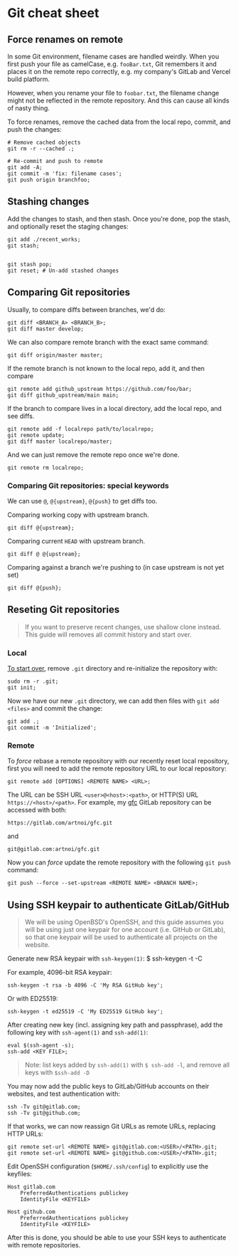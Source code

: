 # Git cheat sheet

## Force renames on remote

In some Git environment, filename cases are handled weirdly.
When you first push your file as camelCase, e.g. `fooBar.txt`,
Git remembers it and places it on the remote repo correctly,
e.g. my company's GitLab and Vercel build platform.

However, when you rename your file to `foobar.txt`, the filename
change might not be reflected in the remote repository. And this
can cause all kinds of nasty thing.

To force renames, remove the cached data from the local repo,
commit, and push the changes:

```shell
# Remove cached objects
git rm -r --cached .;

# Re-commit and push to remote
git add -A;
git commit -m 'fix: filename cases';
git push origin branchfoo;
```

## Stashing changes

Add the changes to stash, and then stash. Once you're done, pop the stash, and optionally reset the staging changes:

```shell
git add ./recent_works;
git stash;


git stash pop;
git reset; # Un-add stashed changes
```

## Comparing Git repositories

Usually, to compare diffs between branches, we'd do:

```shell
git diff <BRANCH_A> <BRANCH_B>;
git diff master develop;
```

We can also compare remote branch with the exact same command:

```shell
git diff origin/master master;
```

If the remote branch is not known to the local repo, add it, and then compare

```shell
git remote add github_upstream https://github.com/foo/bar;
git diff github_upstream/main main;
```

If the branch to compare lives in a local directory, add the local repo, and see diffs.

```shell
git remote add -f localrepo path/to/localrepo;
git remote update;
git diff master localrepo/master;
```

And we can just remove the remote repo once we're done.

```shell
git remote rm localrepo;
```

### Comparing Git repositories: special keywords

We can use `@`, `@{upstream}`, `@{push}` to get diffs too.

Comparing working copy with upstream branch.

```shell
git diff @{upstream};
```

Comparing current `HEAD` with upstream branch.

```shell
git diff @ @{upstream};
```

Comparing against a branch we're pushing to (in case upstream is not yet set)

```shell
git diff @{push};
```

## Reseting Git repositories

> If you want to preserve recent changes, use shallow clone instead. This guide will removes all commit history and start over.

### Local

[To start over](https://stackoverflow.com/a/2006252), remove `.git` directory and re-initialize the repository with:

```shell
sudo rm -r .git;
git init;
```

Now we have our new `.git` directory, we can add then files with `git add <files>` and commit the change:

```shell
git add .;
git commit -m 'Initialized';
```

### Remote

To _force_ rebase a remote repository with our recently reset local repository, first you will need to add the remote repository URL to our local repository:

```shell
git remote add [OPTIONS] <REMOTE NAME> <URL>;
```

The URL can be SSH URL `<user>@<host>:<path>`, or HTTP(S) URL `https://<host>/<path>`. For example, my [gfc](https://gitlab.com/artnoi/gfc.git) GitLab repository can be accessed with both:

```
https://gitlab.com/artnoi/gfc.git
```

and

```
git@gitlab.com:artnoi/gfc.git
```

Now you can _force_ update the remote repository with the following `git push` command:

```shell
git push --force --set-upstream <REMOTE NAME> <BRANCH NAME>;
```

## Using SSH keypair to authenticate GitLab/GitHub

> We will be using OpenBSD's OpenSSH, and this guide assumes you will be using just one keypair for one account (i.e. GitHub or GitLab), so that one keypair will be used to authenticate all projects on the website.

Generate new RSA keypair with `ssh-keygen(1)`:
$ ssh-keygen -t <TYPE> -C <COMMENT>

For example, 4096-bit RSA keypair:

```shell
ssh-keygen -t rsa -b 4096 -C 'My RSA GitHub key';
```

Or with ED25519:

```shell
ssh-keygen -t ed25519 -C 'My ED25519 GitHub key';
```

After creating new key (incl. assigning key path and passphrase), add the following key with `ssh-agent(1)` and `ssh-add(1)`:

```shell
eval $(ssh-agent -s);
ssh-add <KEY FILE>;
```

> Note: list keys added by `ssh-add(1)` with `$ ssh-add -l`, and remove all keys with `$ssh-add -D`

You may now add the public keys to GitLab/GitHub accounts on their websites, and test authentication with:

```shell
ssh -Tv git@gitlab.com;
ssh -Tv git@github.com;
```

If that works, we can now reassign Git URLs as remote URLs, replacing HTTP URLs:

```shell
git remote set-url <REMOTE NAME> git@gitlab.com:<USER>/<PATH>.git;
git remote set-url <REMOTE NAME> git@github.com:<USER>/<PATH>.git;
```

Edit OpenSSH configuration (`$HOME/.ssh/config`) to explicitly use the keyfiles:

```
Host gitlab.com
    PreferredAuthentications publickey
    IdentityFile <KEYFILE>

Host github.com
    PreferredAuthentications publickey
    IdentityFile <KEYFILE>
```

After this is done, you should be able to use your SSH keys to authenticate with remote repositories.
